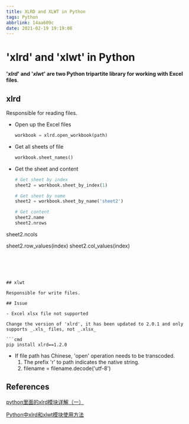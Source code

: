 ```yaml
---
title: XLRD and XLWT in Python
tags: Python
abbrlink: 14aa609c
date: 2021-02-19 19:19:08
---
```


# 'xlrd' and 'xlwt' in Python

**'_xlrd_' and '_xlwt_' are two Python tripartite library for working with Excel files**.

## xlrd

Responsible for reading files.

- Open up the Excel files

  ```python
  workbook = xlrd.open_workbook(path)
  ```

- Get all sheets of file

  ```python
  workbook.sheet_names()
  ```

- Get the sheet and content

  ```python
  # Get sheet by index
  sheet2 = workbook.sheet_by_index(1)
  
  # Get sheet by name
  sheet2 = workbook.sheet_by_name('sheet2')
  
  # Get content
  sheet2.name
  sheet2.nrows
sheet2.ncols
  
  sheet2.row_values(index)
  sheet2.col_values(index)
  ```
  
  



## xlwt

Responsible for write files.

## Issue

- Excel xlsx file not supported

  Change the version of 'xlrd', it has been updated to 2.0.1 and only supports _.xls_ files, not _.xlsx_

  ```cmd
  pip install xlrd==1.2.0
  ```

- If file path has Chinese, 'open' operation needs to be transcoded.
  1. The prefix 'r' to path indicates the native string.
  2. filename = filename.decode('utf-8')

## References

[python里面的xlrd模块详解（一）](https://www.cnblogs.com/insane-Mr-Li/p/9092619.html)

[Python中xlrd和xlwt模块使用方法](https://www.cnblogs.com/linyfeng/p/7123423.html)

